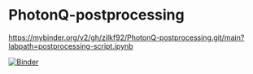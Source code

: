 # PhotonQ-postprocessing

https://mybinder.org/v2/gh/zilkf92/PhotonQ-postprocessing.git/main?labpath=postprocessing-script.ipynb

[![Binder](https://mybinder.org/badge_logo.svg)](https://mybinder.org/v2/gh/zilkf92/PhotonQ-postprocessing.git/main?labpath=postprocessing-script.ipynb)